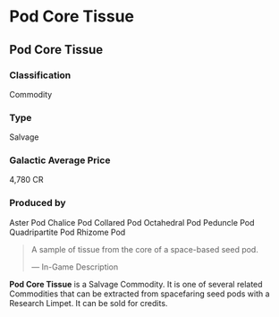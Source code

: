 # Pod Core Tissue
## Pod Core Tissue

### Classification

Commodity

### Type

Salvage

### Galactic Average Price

4,780 CR

### Produced by

Aster Pod
Chalice Pod
Collared Pod
Octahedral Pod
Peduncle Pod
Quadripartite Pod
Rhizome Pod

> 
> 
> A sample of tissue from the core of a space-based seed pod.
> 
> 
> — In-Game Description
> 

**Pod Core Tissue** is a Salvage Commodity. It is one of several related Commodities that can be extracted from spacefaring seed pods with a Research Limpet. It can be sold for credits.